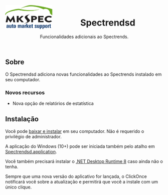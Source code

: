 <img src="logo-mkspec-header-1.png" alt="MKSPEC logo"  align="left"/>

<h1 align="center"> Spectrendsd</h1>

<p align="center">Funcionalidades adicionais ao Spectrends.</p>

<p>&nbsp;</p>

## Sobre

O Spectrendsd adiciona novas funcionalidades ao Spectrends instalado em seu computador.

### Novos recursos

- Nova opção de relatórios de estatística

## Instalação

Você pode <a id="InstallButton" href="setup.exe">baixar e instalar</a> em seu computador. Não é requerido o privilégio de administrador.

A aplicação do Windows (10+) pode ser iniciada também pelo atalho em <a href="https://marcos-mkspec.github.io/spectrendsd-install/Spectrendsd.application">Spectrendsd.application</a>.

Você também precisará instalar o [.NET Desktop Runtime 8](https://get.dot.net/8) caso ainda não o tenha.

Sempre que uma nova versão do aplicativo for lançada, o ClickOnce notificará você sobre a atualização e permitirá que você a instale com um único clique.